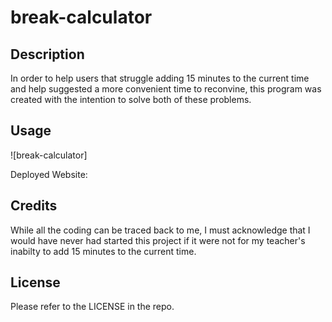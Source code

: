 # break-calculator

## Description

In order to help users that struggle adding 15 minutes to the current time and help suggested a more convenient time to reconvine, this program was created with the intention to solve both of these problems.

## Usage

![break-calculator]

Deployed Website: 
## Credits

While all the coding can be traced back to me, I must acknowledge that I would have never had started this project if it were not for my teacher's inabilty to add 15 minutes to the current time.

## License

Please refer to the LICENSE in the repo.